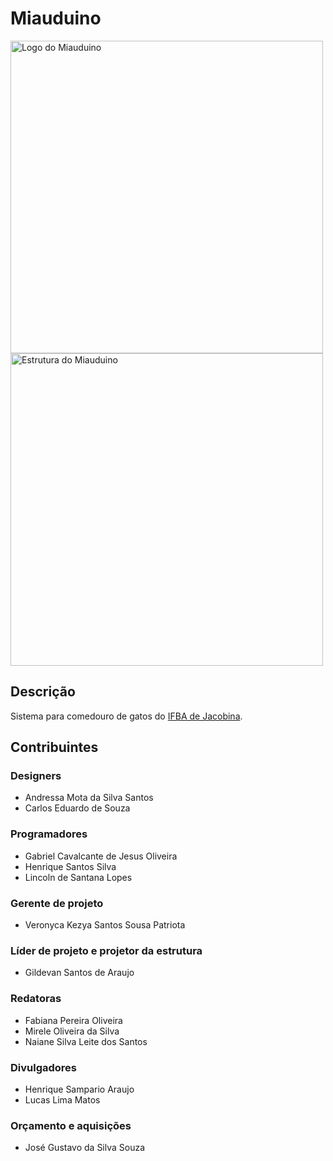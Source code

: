 # Miauduino

<img src="https://github.com/zolppy/miauduino/blob/main/images/logo.jpeg" alt="Logo do Miauduino" width="500px" />
<img src="https://github.com/zolppy/miauduino/blob/main/images/structure.jpeg" alt="Estrutura do Miauduino" width="500px" />

## Descrição
Sistema para comedouro de gatos do <a href="https://portal.ifba.edu.br/jacobina">IFBA de Jacobina</a>.

## Contribuintes

### Designers
* Andressa Mota da Silva Santos
* Carlos Eduardo de Souza

### Programadores
* Gabriel Cavalcante de Jesus Oliveira
* Henrique Santos Silva
* Lincoln de Santana Lopes

### Gerente de projeto
* Veronyca Kezya Santos Sousa Patriota

### Líder de projeto e projetor da estrutura
* Gildevan Santos de Araujo

### Redatoras
* Fabiana Pereira Oliveira
* Mirele Oliveira da Silva
* Naiane Silva Leite dos Santos

### Divulgadores
* Henrique Sampario Araujo
* Lucas Lima Matos

### Orçamento e aquisições
* José Gustavo da Silva Souza
